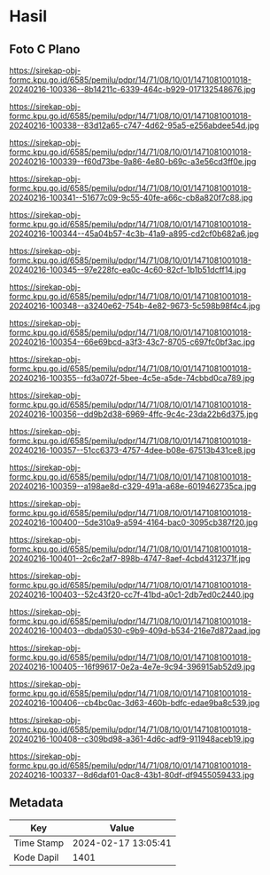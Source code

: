 # Hasil

## Foto C Plano

https://sirekap-obj-formc.kpu.go.id/6585/pemilu/pdpr/14/71/08/10/01/1471081001018-20240216-100336--8b14211c-6339-464c-b929-017132548676.jpg

https://sirekap-obj-formc.kpu.go.id/6585/pemilu/pdpr/14/71/08/10/01/1471081001018-20240216-100338--83d12a65-c747-4d62-95a5-e256abdee54d.jpg

https://sirekap-obj-formc.kpu.go.id/6585/pemilu/pdpr/14/71/08/10/01/1471081001018-20240216-100339--f60d73be-9a86-4e80-b69c-a3e56cd3ff0e.jpg

https://sirekap-obj-formc.kpu.go.id/6585/pemilu/pdpr/14/71/08/10/01/1471081001018-20240216-100341--51677c09-9c55-40fe-a66c-cb8a820f7c88.jpg

https://sirekap-obj-formc.kpu.go.id/6585/pemilu/pdpr/14/71/08/10/01/1471081001018-20240216-100344--45a04b57-4c3b-41a9-a895-cd2cf0b682a6.jpg

https://sirekap-obj-formc.kpu.go.id/6585/pemilu/pdpr/14/71/08/10/01/1471081001018-20240216-100345--97e228fc-ea0c-4c60-82cf-1b1b51dcff14.jpg

https://sirekap-obj-formc.kpu.go.id/6585/pemilu/pdpr/14/71/08/10/01/1471081001018-20240216-100348--a3240e62-754b-4e82-9673-5c598b98f4c4.jpg

https://sirekap-obj-formc.kpu.go.id/6585/pemilu/pdpr/14/71/08/10/01/1471081001018-20240216-100354--66e69bcd-a3f3-43c7-8705-c697fc0bf3ac.jpg

https://sirekap-obj-formc.kpu.go.id/6585/pemilu/pdpr/14/71/08/10/01/1471081001018-20240216-100355--fd3a072f-5bee-4c5e-a5de-74cbbd0ca789.jpg

https://sirekap-obj-formc.kpu.go.id/6585/pemilu/pdpr/14/71/08/10/01/1471081001018-20240216-100356--dd9b2d38-6969-4ffc-9c4c-23da22b6d375.jpg

https://sirekap-obj-formc.kpu.go.id/6585/pemilu/pdpr/14/71/08/10/01/1471081001018-20240216-100357--51cc6373-4757-4dee-b08e-67513b431ce8.jpg

https://sirekap-obj-formc.kpu.go.id/6585/pemilu/pdpr/14/71/08/10/01/1471081001018-20240216-100359--a198ae8d-c329-491a-a68e-6019462735ca.jpg

https://sirekap-obj-formc.kpu.go.id/6585/pemilu/pdpr/14/71/08/10/01/1471081001018-20240216-100400--5de310a9-a594-4164-bac0-3095cb387f20.jpg

https://sirekap-obj-formc.kpu.go.id/6585/pemilu/pdpr/14/71/08/10/01/1471081001018-20240216-100401--2c6c2af7-898b-4747-8aef-4cbd4312371f.jpg

https://sirekap-obj-formc.kpu.go.id/6585/pemilu/pdpr/14/71/08/10/01/1471081001018-20240216-100403--52c43f20-cc7f-41bd-a0c1-2db7ed0c2440.jpg

https://sirekap-obj-formc.kpu.go.id/6585/pemilu/pdpr/14/71/08/10/01/1471081001018-20240216-100403--dbda0530-c9b9-409d-b534-216e7d872aad.jpg

https://sirekap-obj-formc.kpu.go.id/6585/pemilu/pdpr/14/71/08/10/01/1471081001018-20240216-100405--16f99617-0e2a-4e7e-9c94-396915ab52d9.jpg

https://sirekap-obj-formc.kpu.go.id/6585/pemilu/pdpr/14/71/08/10/01/1471081001018-20240216-100406--cb4bc0ac-3d63-460b-bdfc-edae9ba8c539.jpg

https://sirekap-obj-formc.kpu.go.id/6585/pemilu/pdpr/14/71/08/10/01/1471081001018-20240216-100408--c309bd98-a361-4d6c-adf9-911948aceb19.jpg

https://sirekap-obj-formc.kpu.go.id/6585/pemilu/pdpr/14/71/08/10/01/1471081001018-20240216-100337--8d6daf01-0ac8-43b1-80df-df9455059433.jpg


## Metadata

| Key        | Value               |
| ---------- | ------------------- |
| Time Stamp | 2024-02-17 13:05:41 |
| Kode Dapil | 1401                |



